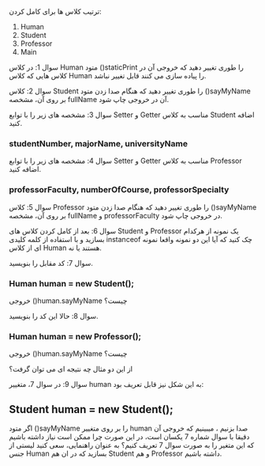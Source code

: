 ترتیب کلاس ها برای کامل کردن:

1. Human
2. Student
3. Professor
4. Main


سوال 1:  در کلاس Human متود ()staticPrint را طوری تغییر دهید که خروجی آن در کلاس هایی که کلاس Human را پیاده سازی می کنند قابل تغییر نباشد.

سوال 2:  کلاس Student را طوری تغییر دهید که هنگام صدا زدن متود ()sayMyName بر روی آن، مشخصه fullName آن در خروجی چاپ شود.

سوال 3:  مشخصه های زیر را با توابع Setter و Getter مناسب به کلاس Student اضافه کنید.
### studentNumber, majorName, universityName

سوال 4:  مشخصه های زیر را با توابع Setter و Getter مناسب به کلاس Professor اضافه کنید.
### professorFaculty, numberOfCourse, professorSpecialty

سوال 5: کلاس Professor را طوری تغییر دهید که هنگام صدا زدن متود ()sayMyName بر روی آن، مشخصه fullName و professorFaculty در خروجی چاپ شود.

سوال 6: بعد از کامل کردن کلاس های Student و Professor یک نمونه از هرکدام بسازید و با استفاده از کلمه کلیدی instanceof چک کنید که آیا این دو نمونه واقعا نمونه ای از کلاس Human هستند یا نه.

سوال 7: کد مقابل را بنویسید.
### Human human = new Student();
خروجی ()human.sayMyName چیست؟

سوال 8: حالا این کد را بنویسید.
### Human human = new Professor();
خروجی ()human.sayMyName چیست؟

از این دو مثال چه نتیجه ای می توان گرفت؟

سوال 9: در سوال 7، متغییر human به این شکل نیز قابل تعریف بود:
## Student human = new Student();
اگر متود ()sayMyName را بر روی متغییر human صدا بزنیم ، میبینیم که خروجی آن دقیقا با سوال شماره 7 یکسان است، در این صورت چرا ممکن است نیاز داشته باشیم که این متغیر را به صورت سوال 7 تعریف کنیم؟
به عنوان راهنمایی، سعی کنید لیستی از جنس Human بسازید که در ان هم Student و هم Professor داشته باشیم.
